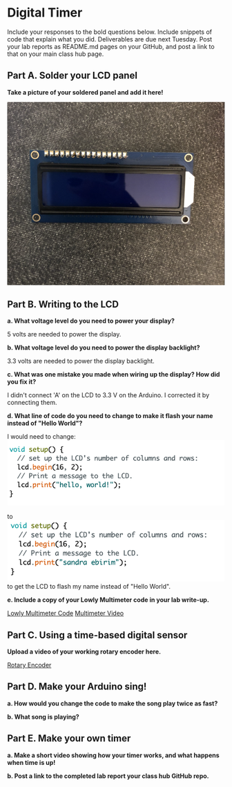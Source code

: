 # Digital Timer
 
Include your responses to the bold questions below. Include snippets of code that explain what you did. Deliverables are due next Tuesday. Post your lab reports as README.md pages on your GitHub, and post a link to that on your main class hub page.

## Part A. Solder your LCD panel

**Take a picture of your soldered panel and add it here!**

![soldered](https://github.com/sandraebirim/IDD-Fa19-Lab2/blob/master/soldered.png)

## Part B. Writing to the LCD
 
**a. What voltage level do you need to power your display?**

5 volts are needed to power the display. 

**b. What voltage level do you need to power the display backlight?**
   
3.3 volts are needed to power the display backlight. 

**c. What was one mistake you made when wiring up the display? How did you fix it?**

I didn't connect 'A' on the LCD to 3.3 V on the Arduino. I corrected it by connecting them. 

**d. What line of code do you need to change to make it flash your name instead of "Hello World"?**

I would need to change: ![before](https://github.com/sandraebirim/IDD-Fa19-Lab2/blob/master/before.png)

to ![after](https://github.com/sandraebirim/IDD-Fa19-Lab2/blob/master/name.png) to get the LCD to flash my name instead of "Hello World". 

 
**e. Include a copy of your Lowly Multimeter code in your lab write-up.**

[Lowly Multimeter Code](https://github.com/sandraebirim/IDD-Fa19-Lab2/blob/master/AnalogInput.ino)
[Multimeter Video](https://youtu.be/2udTIJzNpbs)

## Part C. Using a time-based digital sensor

**Upload a video of your working rotary encoder here.**

[Rotary Encoder](https://youtu.be/nr3Y8c-nSac)

## Part D. Make your Arduino sing!

**a. How would you change the code to make the song play twice as fast?**
 
**b. What song is playing?**


## Part E. Make your own timer

**a. Make a short video showing how your timer works, and what happens when time is up!**

**b. Post a link to the completed lab report your class hub GitHub repo.**
